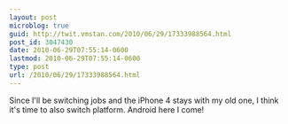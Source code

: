 ```yaml
---
layout: post
microblog: true
guid: http://twit.vmstan.com/2010/06/29/17333988564.html
post_id: 3047430
date: 2010-06-29T07:55:14-0600
lastmod: 2010-06-29T07:55:14-0600
type: post
url: /2010/06/29/17333988564.html
---
```

Since I'll be switching jobs and the iPhone 4 stays with my old one, I think it's time to also switch platform. Android here I come!
